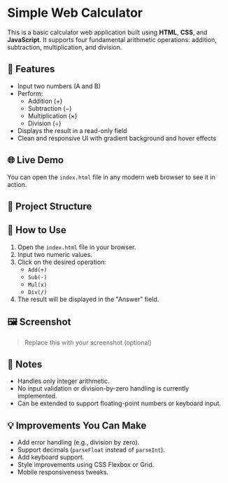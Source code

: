 # Simple Web Calculator

This is a basic calculator web application built using **HTML**, **CSS**, and **JavaScript**. It supports four fundamental arithmetic operations: addition, subtraction, multiplication, and division.

## 🧮 Features

- Input two numbers (A and B)
- Perform:
  - Addition (+)
  - Subtraction (−)
  - Multiplication (×)
  - Division (÷)
- Displays the result in a read-only field
- Clean and responsive UI with gradient background and hover effects

## 🌐 Live Demo

You can open the `index.html` file in any modern web browser to see it in action.

## 📁 Project Structure


## 🔧 How to Use

1. Open the `index.html` file in your browser.
2. Input two numeric values.
3. Click on the desired operation:
   - `Add(+)`
   - `Sub(-)`
   - `Mul(x)`
   - `Div(/)`
4. The result will be displayed in the "Answer" field.

## 🖼️ Screenshot

> Replace this with your screenshot (optional)

## 📝 Notes

- Handles only integer arithmetic.
- No input validation or division-by-zero handling is currently implemented.
- Can be extended to support floating-point numbers or keyboard input.

## 💡 Improvements You Can Make

- Add error handling (e.g., division by zero).
- Support decimals (`parseFloat` instead of `parseInt`).
- Add keyboard support.
- Style improvements using CSS Flexbox or Grid.
- Mobile responsiveness tweaks.
